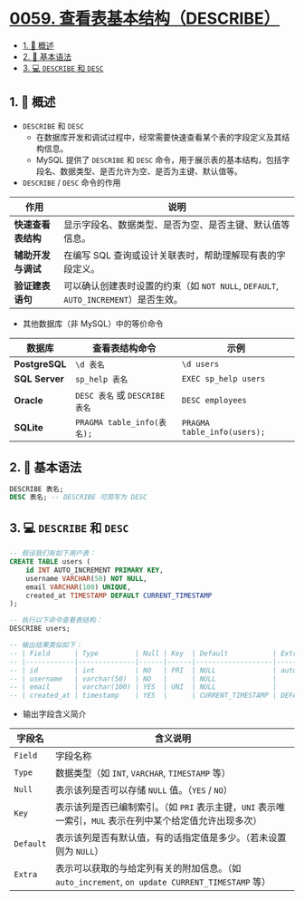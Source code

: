 # [0059. 查看表基本结构（DESCRIBE）](https://github.com/tnotesjs/TNotes.sql/tree/main/notes/0059.%20%E6%9F%A5%E7%9C%8B%E8%A1%A8%E5%9F%BA%E6%9C%AC%E7%BB%93%E6%9E%84%EF%BC%88DESCRIBE%EF%BC%89)

<!-- region:toc -->

- [1. 📝 概述](#1--概述)
- [2. 📒 基本语法](#2--基本语法)
- [3. 💻 `DESCRIBE` 和 `DESC`](#3--describe-和-desc)

<!-- endregion:toc -->

## 1. 📝 概述

- `DESCRIBE` 和 `DESC`
  - 在数据库开发和调试过程中，经常需要快速查看某个表的字段定义及其结构信息。
  - MySQL 提供了 `DESCRIBE` 和 `DESC` 命令，用于展示表的基本结构，包括字段名、数据类型、是否允许为空、是否为主键、默认值等。
- `DESCRIBE` / `DESC` 命令的作用

| 作用 | 说明 |
| --- | --- |
| **快速查看表结构** | 显示字段名、数据类型、是否为空、是否主键、默认值等信息。 |
| **辅助开发与调试** | 在编写 SQL 查询或设计关联表时，帮助理解现有表的字段定义。 |
| **验证建表语句** | 可以确认创建表时设置的约束（如 `NOT NULL`, `DEFAULT`, `AUTO_INCREMENT`）是否生效。 |

- 其他数据库（非 MySQL）中的等价命令

| 数据库 | 查看表结构命令 | 示例 |
| --- | --- | --- |
| **PostgreSQL** | `\d 表名` | `\d users` |
| **SQL Server** | `sp_help 表名` | `EXEC sp_help users` |
| **Oracle** | `DESC 表名` 或 `DESCRIBE 表名` | `DESC employees` |
| **SQLite** | `PRAGMA table_info(表名);` | `PRAGMA table_info(users);` |

## 2. 📒 基本语法

```sql
DESCRIBE 表名;
DESC 表名; -- DESCRIBE 可简写为 DESC
```

## 3. 💻 `DESCRIBE` 和 `DESC`

```sql
-- 假设我们有如下用户表：
CREATE TABLE users (
    id INT AUTO_INCREMENT PRIMARY KEY,
    username VARCHAR(50) NOT NULL,
    email VARCHAR(100) UNIQUE,
    created_at TIMESTAMP DEFAULT CURRENT_TIMESTAMP
);

-- 执行以下命令查看表结构：
DESCRIBE users;

-- 输出结果类似如下：
-- | Field      | Type         | Null | Key  | Default           | Extra              |
-- |------------|--------------|------|------|-------------------|--------------------|
-- | id         | int          | NO   | PRI  | NULL              | auto_increment     |
-- | username   | varchar(50)  | NO   |      | NULL              |                    |
-- | email      | varchar(100) | YES  | UNI  | NULL              |                    |
-- | created_at | timestamp    | YES  |      | CURRENT_TIMESTAMP | DEFAULT_GENERATED  |
```

- 输出字段含义简介

| 字段名 | 含义说明 |
| --- | --- |
| `Field` | 字段名称 |
| `Type` | 数据类型（如 `INT`, `VARCHAR`, `TIMESTAMP` 等） |
| `Null` | 表示该列是否可以存储 `NULL` 值。（`YES` / `NO`） |
| `Key` | 表示该列是否已编制索引。（如 `PRI` 表示主键，`UNI` 表示唯一索引，`MUL` 表示在列中某个给定值允许出现多次） |
| `Default` | 表示该列是否有默认值，有的话指定值是多少。（若未设置则为 `NULL`） |
| `Extra` | 表示可以获取的与给定列有关的附加信息。（如 `auto_increment`, `on update CURRENT_TIMESTAMP` 等） |
